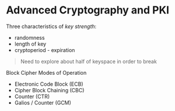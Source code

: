 Advanced Cryptography and PKI
====================================

Three characteristics of _key strength_:

- randomness
- length of key
- cryptoperiod - expiration

> Need to explore about half of keyspace in order to break

Block Cipher Modes of Operation

- Electronic Code Block (ECB)
- Cipher Block Chaining (CBC)
- Counter (CTR)
- Galios / Counter (GCM)
